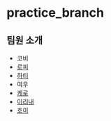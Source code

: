 # practice_branch

## 팀원 소개
- 코비
- [로피](https://github.com/sujin9/practice_branch/blob/dev/%EB%A1%9C%ED%94%BC.md)
- [하티](https://github.com/sujin9/practice_branch/blob/dev/hottea.md)
- 여우
- [케로](https://github.com/sujin9/practice_branch/blob/dev/kero.md)
- [이리내](https://github.com/sujin9/practice_branch/blob/dev/%EC%9D%B4%EB%A6%AC%EB%82%B4.md)
- [호이](https://github.com/sujin9/practice_branch/blob/dev/hoy.md)
